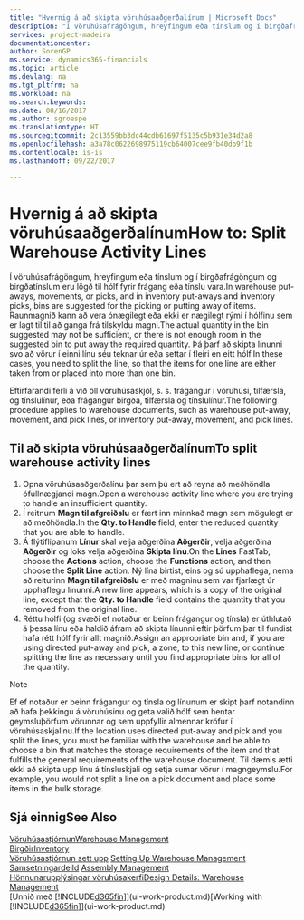 ```yaml
---
title: "Hvernig á að skipta vöruhúsaaðgerðalínum | Microsoft Docs"
description: "Í vöruhúsafrágöngum, hreyfingum eða tínslum og í birgðafrágöngum og birgðatínslum eru lögð til hólf fyrir frágang eða tínslu vara. Raunmagnið kann að vera ónægilegt eða ekki er nægilegt rými í hólfinu sem er lagt til til að ganga frá tilskyldu magni. Þá þarf að skipta línunni svo að vörur í einni línu séu teknar úr eða settar í fleiri en eitt hólf."
services: project-madeira
documentationcenter: 
author: SorenGP
ms.service: dynamics365-financials
ms.topic: article
ms.devlang: na
ms.tgt_pltfrm: na
ms.workload: na
ms.search.keywords: 
ms.date: 08/16/2017
ms.author: sgroespe
ms.translationtype: HT
ms.sourcegitcommit: 2c13559bb3dc44cdb61697f5135c5b931e34d2a8
ms.openlocfilehash: a3a78c0622698975119cb64007cee9fb40db9f1b
ms.contentlocale: is-is
ms.lasthandoff: 09/22/2017

---
```

# <a name="how-to-split-warehouse-activity-lines"></a><span data-ttu-id="6c4f0-105">Hvernig á að skipta vöruhúsaaðgerðalínum</span><span class="sxs-lookup"><span data-stu-id="6c4f0-105">How to: Split Warehouse Activity Lines</span></span>
<span data-ttu-id="6c4f0-106">Í vöruhúsafrágöngum, hreyfingum eða tínslum og í birgðafrágöngum og birgðatínslum eru lögð til hólf fyrir frágang eða tínslu vara.</span><span class="sxs-lookup"><span data-stu-id="6c4f0-106">In warehouse put-aways, movements, or picks, and in inventory put-aways and inventory picks, bins are suggested for the picking or putting away of items.</span></span> <span data-ttu-id="6c4f0-107">Raunmagnið kann að vera ónægilegt eða ekki er nægilegt rými í hólfinu sem er lagt til til að ganga frá tilskyldu magni.</span><span class="sxs-lookup"><span data-stu-id="6c4f0-107">The actual quantity in the bin suggested may not be sufficient, or there is not enough room in the suggested bin to put away the required quantity.</span></span> <span data-ttu-id="6c4f0-108">Þá þarf að skipta línunni svo að vörur í einni línu séu teknar úr eða settar í fleiri en eitt hólf.</span><span class="sxs-lookup"><span data-stu-id="6c4f0-108">In these cases, you need to split the line, so that the items for one line are either taken from or placed into more than one bin.</span></span>  

<span data-ttu-id="6c4f0-109">Eftirfarandi ferli á við öll vöruhúsaskjöl, s. s. frágangur í vöruhúsi, tilfærsla, og tínslulínur, eða frágangur birgða, tilfærsla og tínslulínur.</span><span class="sxs-lookup"><span data-stu-id="6c4f0-109">The following procedure applies to warehouse documents, such as warehouse put-away, movement, and pick lines, or inventory put-away, movement, and pick lines.</span></span>  

## <a name="to-split-warehouse-activity-lines"></a><span data-ttu-id="6c4f0-110">Til að skipta vöruhúsaaðgerðalínum</span><span class="sxs-lookup"><span data-stu-id="6c4f0-110">To split warehouse activity lines</span></span>  
1.  <span data-ttu-id="6c4f0-111">Opna vöruhúsaaðgerðalínu þar sem þú ert að reyna að meðhöndla ófullnægjandi magn.</span><span class="sxs-lookup"><span data-stu-id="6c4f0-111">Open a warehouse activity line where you are trying to handle an insufficient quantity.</span></span>  
2.  <span data-ttu-id="6c4f0-112">Í reitnum **Magn til afgreiðslu** er fært inn minnkað magn sem mögulegt er að meðhöndla.</span><span class="sxs-lookup"><span data-stu-id="6c4f0-112">In the **Qty. to Handle** field, enter the reduced quantity that you are able to handle.</span></span>  
3.  <span data-ttu-id="6c4f0-113">Á flýtiflipanum **Línur** skal velja aðgerðina **Aðgerðir**, velja aðgerðina **Aðgerðir** og loks velja aðgerðina **Skipta línu**.</span><span class="sxs-lookup"><span data-stu-id="6c4f0-113">On the **Lines** FastTab, choose the **Actions** action, choose the **Functions** action, and then choose the **Split Line** action.</span></span> <span data-ttu-id="6c4f0-114">Ný lína birtist, eins og sú upphaflega, nema að reiturinn **Magn til afgreiðslu** er með magninu sem var fjarlægt úr upphaflegu línunni.</span><span class="sxs-lookup"><span data-stu-id="6c4f0-114">A new line appears, which is a copy of the original line, except that the **Qty. to Handle** field contains the quantity that you removed from the original line.</span></span>  
4.  <span data-ttu-id="6c4f0-115">Réttu hólfi (og svæði ef notaður er beinn frágangur og tínsla) er úthlutað á þessa línu eða haldið áfram að skipta línunni eftir þörfum þar til fundist hafa rétt hólf fyrir allt magnið.</span><span class="sxs-lookup"><span data-stu-id="6c4f0-115">Assign an appropriate bin and, if you are using directed put-away and pick, a zone, to this new line, or continue splitting the line as necessary until you find appropriate bins for all of the quantity.</span></span>  

> [!NOTE]  
>  <span data-ttu-id="6c4f0-116">Ef ef notaður er beinn frágangur og tínsla og línunum er skipt þarf notandinn að hafa þekkingu á vöruhúsinu og geta valið hólf sem hentar geymsluþörfum vörunnar og sem uppfyllir almennar kröfur í vöruhúsaskjalinu.</span><span class="sxs-lookup"><span data-stu-id="6c4f0-116">If the location uses directed put-away and pick and you split the lines, you must be familiar with the warehouse and be able to choose a bin that matches the storage requirements of the item and that fulfills the general requirements of the warehouse document.</span></span> <span data-ttu-id="6c4f0-117">Til dæmis ætti ekki að skipta upp línu á tínsluskjali og setja sumar vörur í magngeymslu.</span><span class="sxs-lookup"><span data-stu-id="6c4f0-117">For example, you would not split a line on a pick document and place some items in the bulk storage.</span></span>  

## <a name="see-also"></a><span data-ttu-id="6c4f0-118">Sjá einnig</span><span class="sxs-lookup"><span data-stu-id="6c4f0-118">See Also</span></span>  
[<span data-ttu-id="6c4f0-119">Vöruhúsastjórnun</span><span class="sxs-lookup"><span data-stu-id="6c4f0-119">Warehouse Management</span></span>](warehouse-manage-warehouse.md)  
[<span data-ttu-id="6c4f0-120">Birgðir</span><span class="sxs-lookup"><span data-stu-id="6c4f0-120">Inventory</span></span>](inventory-manage-inventory.md)  
<span data-ttu-id="6c4f0-121">[Vöruhúsastjórnun sett upp](warehouse-setup-warehouse.md)   </span><span class="sxs-lookup"><span data-stu-id="6c4f0-121">[Setting Up Warehouse Management](warehouse-setup-warehouse.md)   </span></span>  
<span data-ttu-id="6c4f0-122">[Samsetningardeild](assembly-assemble-items.md)  </span><span class="sxs-lookup"><span data-stu-id="6c4f0-122">[Assembly Management](assembly-assemble-items.md)  </span></span>  
[<span data-ttu-id="6c4f0-123">Hönnunarupplýsingar vöruhúsakerfi</span><span class="sxs-lookup"><span data-stu-id="6c4f0-123">Design Details: Warehouse Management</span></span>](design-details-warehouse-management.md)  
<span data-ttu-id="6c4f0-124">[Unnið með [!INCLUDE[d365fin](includes/d365fin_md.md)]](ui-work-product.md)</span><span class="sxs-lookup"><span data-stu-id="6c4f0-124">[Working with [!INCLUDE[d365fin](includes/d365fin_md.md)]](ui-work-product.md)</span></span>

